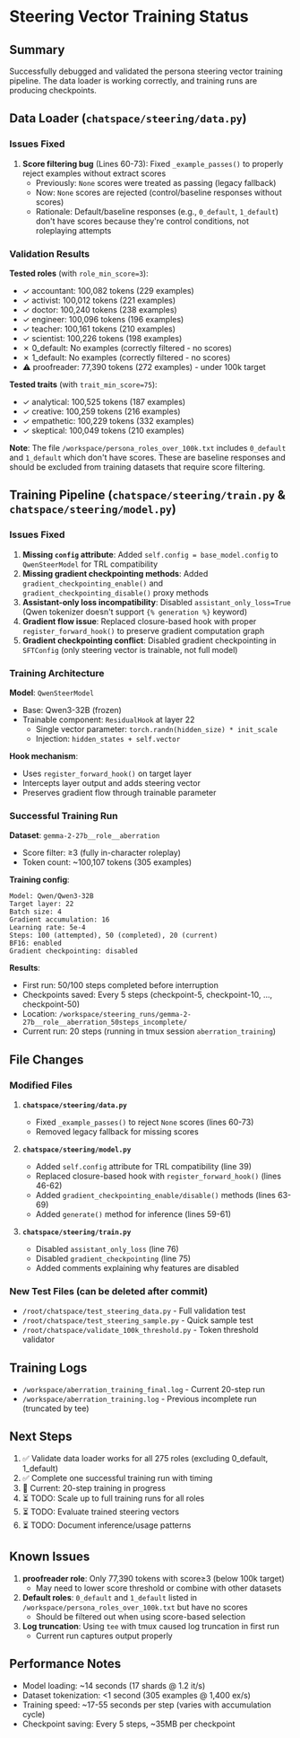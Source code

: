 # Steering Vector Training Status

## Summary

Successfully debugged and validated the persona steering vector training pipeline. The data loader is working correctly, and training runs are producing checkpoints.

## Data Loader (`chatspace/steering/data.py`)

### Issues Fixed

1. **Score filtering bug** (Lines 60-73): Fixed `_example_passes()` to properly reject examples without extract scores
   - Previously: `None` scores were treated as passing (legacy fallback)
   - Now: `None` scores are rejected (control/baseline responses without scores)
   - Rationale: Default/baseline responses (e.g., `0_default`, `1_default`) don't have scores because they're control conditions, not roleplaying attempts

### Validation Results

**Tested roles** (with `role_min_score=3`):
- ✓ accountant: 100,082 tokens (229 examples)
- ✓ activist: 100,012 tokens (221 examples)
- ✓ doctor: 100,240 tokens (238 examples)
- ✓ engineer: 100,096 tokens (196 examples)
- ✓ teacher: 100,161 tokens (210 examples)
- ✓ scientist: 100,226 tokens (198 examples)
- ✗ 0_default: No examples (correctly filtered - no scores)
- ✗ 1_default: No examples (correctly filtered - no scores)
- ⚠ proofreader: 77,390 tokens (272 examples) - under 100k target

**Tested traits** (with `trait_min_score=75`):
- ✓ analytical: 100,525 tokens (187 examples)
- ✓ creative: 100,259 tokens (216 examples)
- ✓ empathetic: 100,229 tokens (332 examples)
- ✓ skeptical: 100,049 tokens (210 examples)

**Note**: The file `/workspace/persona_roles_over_100k.txt` includes `0_default` and `1_default` which don't have scores. These are baseline responses and should be excluded from training datasets that require score filtering.

## Training Pipeline (`chatspace/steering/train.py` & `chatspace/steering/model.py`)

### Issues Fixed

1. **Missing `config` attribute**: Added `self.config = base_model.config` to `QwenSteerModel` for TRL compatibility
2. **Missing gradient checkpointing methods**: Added `gradient_checkpointing_enable()` and `gradient_checkpointing_disable()` proxy methods
3. **Assistant-only loss incompatibility**: Disabled `assistant_only_loss=True` (Qwen tokenizer doesn't support `{% generation %}` keyword)
4. **Gradient flow issue**: Replaced closure-based hook with proper `register_forward_hook()` to preserve gradient computation graph
5. **Gradient checkpointing conflict**: Disabled gradient checkpointing in `SFTConfig` (only steering vector is trainable, not full model)

### Training Architecture

**Model**: `QwenSteerModel`
- Base: Qwen3-32B (frozen)
- Trainable component: `ResidualHook` at layer 22
  - Single vector parameter: `torch.randn(hidden_size) * init_scale`
  - Injection: `hidden_states + self.vector`

**Hook mechanism**:
- Uses `register_forward_hook()` on target layer
- Intercepts layer output and adds steering vector
- Preserves gradient flow through trainable parameter

### Successful Training Run

**Dataset**: `gemma-2-27b__role__aberration`
- Score filter: ≥3 (fully in-character roleplay)
- Token count: ~100,107 tokens (305 examples)

**Training config**:
```
Model: Qwen/Qwen3-32B
Target layer: 22
Batch size: 4
Gradient accumulation: 16
Learning rate: 5e-4
Steps: 100 (attempted), 50 (completed), 20 (current)
BF16: enabled
Gradient checkpointing: disabled
```

**Results**:
- First run: 50/100 steps completed before interruption
- Checkpoints saved: Every 5 steps (checkpoint-5, checkpoint-10, ..., checkpoint-50)
- Location: `/workspace/steering_runs/gemma-2-27b__role__aberration_50steps_incomplete/`
- Current run: 20 steps (running in tmux session `aberration_training`)

## File Changes

### Modified Files

1. **`chatspace/steering/data.py`**
   - Fixed `_example_passes()` to reject `None` scores (lines 60-73)
   - Removed legacy fallback for missing scores

2. **`chatspace/steering/model.py`**
   - Added `self.config` attribute for TRL compatibility (line 39)
   - Replaced closure-based hook with `register_forward_hook()` (lines 46-62)
   - Added `gradient_checkpointing_enable/disable()` methods (lines 63-69)
   - Added `generate()` method for inference (lines 59-61)

3. **`chatspace/steering/train.py`**
   - Disabled `assistant_only_loss` (line 76)
   - Disabled `gradient_checkpointing` (line 75)
   - Added comments explaining why features are disabled

### New Test Files (can be deleted after commit)

- `/root/chatspace/test_steering_data.py` - Full validation test
- `/root/chatspace/test_steering_sample.py` - Quick sample test
- `/root/chatspace/validate_100k_threshold.py` - Token threshold validator

## Training Logs

- `/workspace/aberration_training_final.log` - Current 20-step run
- `/workspace/aberration_training.log` - Previous incomplete run (truncated by tee)

## Next Steps

1. ✅ Validate data loader works for all 275 roles (excluding 0_default, 1_default)
2. ✅ Complete one successful training run with timing
3. 🔄 Current: 20-step training in progress
4. ⏳ TODO: Scale up to full training runs for all roles
5. ⏳ TODO: Evaluate trained steering vectors
6. ⏳ TODO: Document inference/usage patterns

## Known Issues

1. **proofreader role**: Only 77,390 tokens with score≥3 (below 100k target)
   - May need to lower score threshold or combine with other datasets
2. **Default roles**: `0_default` and `1_default` listed in `/workspace/persona_roles_over_100k.txt` but have no scores
   - Should be filtered out when using score-based selection
3. **Log truncation**: Using `tee` with tmux caused log truncation in first run
   - Current run captures output properly

## Performance Notes

- Model loading: ~14 seconds (17 shards @ 1.2 it/s)
- Dataset tokenization: <1 second (305 examples @ 1,400 ex/s)
- Training speed: ~17-55 seconds per step (varies with accumulation cycle)
- Checkpoint saving: Every 5 steps, ~35MB per checkpoint
